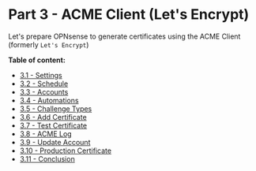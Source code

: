# Part 3 -  ACME Client (Let's Encrypt)

Let's prepare OPNsense to generate certificates using the ACME Client (formerly `Let's Encrypt`)

**Table of content:**
- [3.1 - Settings](/guides/haproxy/part-3/001-acme-settings)
- [3.2 - Schedule](/guides/haproxy/part-3/002-acme-schedule)
- [3.3 - Accounts](/guides/haproxy/part-3/003-acme-accounts)
- [3.4 - Automations](/guides/haproxy/part-3/004-acme-automations)
- [3.5 - Challenge Types](/guides/haproxy/part-3/005-acme-challenge-types)
- [3.6 - Add Certificate](/guides/haproxy/part-3/006-acme-certificates)
- [3.7 - Test Certificate](/guides/haproxy/part-3/007-acme-certificates)
- [3.8 - ACME Log](/guides/haproxy/part-3/008-acme-log)
- [3.9 - Update Account](/guides/haproxy/part-3/009-acme-accounts)
- [3.10 - Production Certificate](/guides/haproxy/part-3/010-acme-certificates)
- [3.11 - Conclusion](/guides/haproxy/part-3/011-acme-conclusion)

